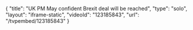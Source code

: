 {
    "title": "UK PM May confident Brexit deal will be reached",
    "type": "solo",
    "layout": "iframe-static",
    "videoId": "123185843",
    "url": "\/tvpembed\/123185843"
}